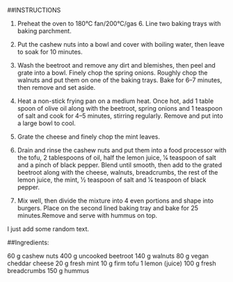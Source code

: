 ##INSTRUCTIONS

1. Preheat the oven to 180°C fan/200°C/gas 6. Line two baking trays with baking parchment.

2. Put the cashew nuts into a bowl and cover with boiling water, then leave to soak for 10 minutes.

3. Wash the beetroot and remove any dirt and blemishes, then peel and grate into a bowl. Finely chop the spring onions. Roughly chop the walnuts and put them on one of the baking trays. Bake for 6–7 minutes, then remove and set aside.

4. Heat a non-stick frying pan on a medium heat. Once hot, add 1 table spoon of olive oil along with the beetroot, spring onions and 1 teaspoon of salt and cook for 4–5 minutes, stirring regularly. Remove and put into a large bowl to cool.

5. Grate the cheese and finely chop the mint leaves.

6. Drain and rinse the cashew nuts and put them into a food processor with the tofu, 2 tablespoons of oil, half the lemon juice, 1⁄4 teaspoon of salt and a pinch of black pepper. Blend until smooth, then add to the grated beetroot along with the cheese, walnuts, breadcrumbs, the rest of the lemon juice, the mint, 1⁄2 teaspoon of salt and 1⁄4 teaspoon of black pepper.

7. Mix well, then divide the mixture into 4 even portions and shape into burgers. Place on the second lined baking tray and bake for 25 minutes.Remove and serve with hummus on top.

I just add some random text.

##Ingredients:

60 g cashew nuts
400 g uncooked beetroot
140 g walnuts
80 g vegan cheddar cheese
20 g fresh mint
10 g firm tofu
1 lemon (juice)
100 g fresh breadcrumbs
150 g hummus
